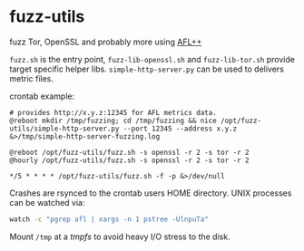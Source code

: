 # fuzz-utils
fuzz Tor, OpenSSL and probably more using [AFL++](https://github.com/AFLplusplus/AFLplusplus/)

`fuzz.sh` is the entry point, `fuzz-lib-openssl.sh` and `fuzz-lib-tor.sh` provide target specific helper libs.
`simple-http-server.py` can be used to delivers metric files.

crontab example:

```
# provides http://x.y.z:12345 for AFL metrics data.
@reboot mkdir /tmp/fuzzing; cd /tmp/fuzzing && nice /opt/fuzz-utils/simple-http-server.py --port 12345 --address x.y.z &>/tmp/simple-http-server-fuzzing.log

@reboot /opt/fuzz-utils/fuzz.sh -s openssl -r 2 -s tor -r 2
@hourly /opt/fuzz-utils/fuzz.sh -s openssl -r 2 -s tor -r 2

*/5 * * * * /opt/fuzz-utils/fuzz.sh -f -p &>/dev/null
```
Crashes are rsynced to the crontab users HOME directory.
UNIX processes can be watched via:

```bash
watch -c "pgrep afl | xargs -n 1 pstree -UlnpuTa"
```

Mount `/tmp` at a *tmpfs* to avoid heavy I/O stress to the disk.

